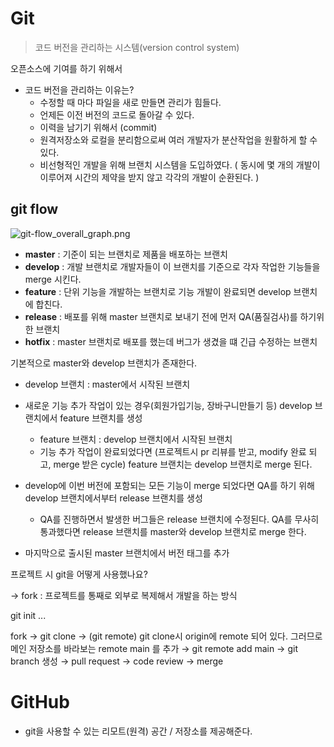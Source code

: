 # Git

> 코드 버전을 관리하는 시스템(version control system)

오픈소스에 기여를 하기 위해서

- 코드 버전을 관리하는 이유는?
    - 수정할 때 마다 파일을 새로 만들면 관리가 힘들다.
    - 언제든 이전 버전의 코드로 돌아갈 수 있다.
    - 이력을 남기기 위해서 (commit)
    - 원격저장소와 로컬을 분리함으로써 여러 개발자가 분산작업을 원활하게 할 수 있다.
    - 비선형적인 개발을 위해 브랜치 시스템을 도입하였다. ( 동시에 몇 개의 개발이 이루어져 시간의 제약을 받지 않고 각각의 개발이 순환된다. )
    

## git flow

![git-flow_overall_graph.png](https://s3-us-west-2.amazonaws.com/secure.notion-static.com/57a3e22a-d51b-4323-935b-072351caf9f5/git-flow_overall_graph.png)

- **master** : 기준이 되는 브랜치로 제품을 배포하는 브랜치
- **develop** : 개발 브랜치로 개발자들이 이 브랜치를 기준으로 각자 작업한 기능들을 merge 시킨다.
- **feature** : 단위 기능을 개발하는 브랜치로 기능 개발이 완료되면 develop 브랜치에 합친다.
- **release** : 배포를 위해 master 브랜치로 보내기 전에 먼저 QA(품질검사)를 하기위한 브랜치
- **hotfix** : master 브랜치로 배포를 했는데 버그가 생겼을 떄 긴급 수정하는 브랜치

기본적으로  master와 develop 브랜치가 존재한다. 

- develop 브랜치 : master에서 시작된 브랜치

- 새로운 기능 추가 작업이 있는 경우(회원가입기능, 장바구니만들기 등) develop 브랜치에서 feature 브랜치를 생성
    - feature 브랜치 : develop 브랜치에서 시작된 브랜치
    - 기능 추가 작업이 완료되었다면 (프로젝트시 pr 리뷰를 받고, modify 완료 되고, merge 받은 cycle) feature 브랜치는 develop 브랜치로 merge 된다.

- develop에 이번 버전에 포함되는 모든 기능이 merge 되었다면 QA를 하기 위해 develop 브랜치에서부터 release 브랜치를 생성
    - QA를 진행하면서 발생한 버그들은 release 브랜치에 수정된다. QA를 무사히 통과했다면 release 브랜치를 master와 develop 브랜치로 merge 한다.

- 마지막으로 출시된 master 브랜치에서 버전 태그를 추가

프로젝트 시 git을 어떻게 사용했나요?

→ fork : 프로젝트를 통째로 외부로 복제해서 개발을 하는 방식 

git init ... 

fork → git clone → (git remote) git clone시 origin에 remote 되어 있다. 그러므로 메인 저장소를 바라보는 remote main 를 추가 → git remote add main → git branch 생성 → pull request → code review → merge 

# GitHub

- git을 사용할 수 있는 리모트(원격) 공간 / 저장소를 제공해준다.